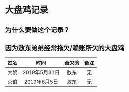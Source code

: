 大盘鸡记录
=======
为什么要做这个记录？
---
因为敖东弟弟经常拖欠/赖账所欠的大盘鸡
---
姓名|时间|谁欠的|备注
:--|:--:|:--:|:--:
大奶|2019年5月31日|敖东|无
京伯|2019年6月5日|敖东|无
